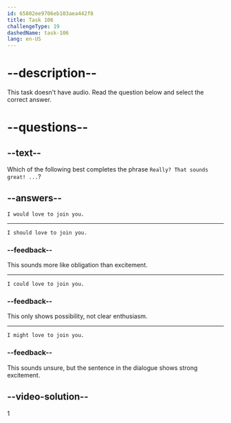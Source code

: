 ```yaml
---
id: 65802ee9706eb103aea442f8
title: Task 106
challengeType: 19
dashedName: task-106
lang: en-US
---
```


# --description--

This task doesn't have audio. Read the question below and select the correct answer.

# --questions--

## --text--

Which of the following best completes the phrase `Really? That sounds great! ...`?

## --answers--

`I would love to join you.`

---

`I should love to join you.`

### --feedback--

This sounds more like obligation than excitement.

---

`I could love to join you.`

### --feedback--

This only shows possibility, not clear enthusiasm.

---

`I might love to join you.`

### --feedback--

This sounds unsure, but the sentence in the dialogue shows strong excitement.

## --video-solution--

1
